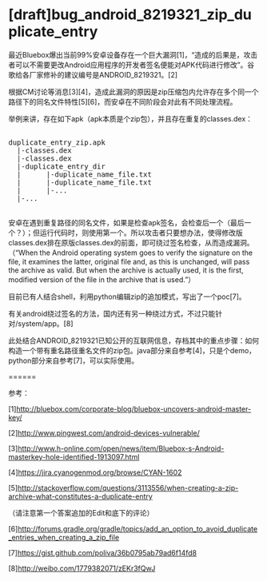 [draft]bug_android_8219321_zip_duplicate_entry
======

最近Bluebox爆出当前99%安卓设备存在一个巨大漏洞[1]，“造成的后果是，攻击者可以不需要更改Android应用程序的开发者签名便能对APK代码进行修改”。谷歌给各厂家修补的建议编号是ANDROID_8219321。[2]

根据CM讨论等消息[3][4]，造成此漏洞的原因是zip压缩包内允许存在多个同一个路径下的同名文件特性[5][6]，而安卓在不同阶段会对此有不同处理流程。

举例来讲，存在如下apk（apk本质是个zip包），并且存在重复的classes.dex：

<pre>

duplicate_entry_zip.apk
  |-classes.dex
  |-classes.dex
  |-duplicate_entry_dir
  |      |-duplicate_name_file.txt
  |      |-duplicate_name_file.txt
  |      |-...
  |-...

</pre>

安卓在遇到重复路径的同名文件，如果是检查apk签名，会检查后一个（最后一个？）；但运行代码时，则使用第一个。所以攻击者只要想办法，使得修改版classes.dex排在原版classes.dex的前面，即可绕过签名检查，从而造成漏洞。（“When the Android operating system goes to verify the signature on the file, it examines the latter, original file and, as this is unchanged, will pass the archive as valid. But when the archive is actually used, it is the first, modified version of the file in the archive that is used.”）

目前已有人结合shell，利用python编辑zip的追加模式，写出了一个poc[7]。

有关android绕过签名的方法，国内还有另一种绕过方式，不过只能针对/system/app。[8]

此处结合ANDROID_8219321已知公开的互联网信息，存档其中的重点步骤：如何构造一个带有重名路径重名文件的zip包。java部分来自参考[4]，只是个demo，python部分来自参考[7]，可以实际使用。

======

参考：

[1]http://bluebox.com/corporate-blog/bluebox-uncovers-android-master-key/

[2]http://www.pingwest.com/android-devices-vulnerable/

[3]http://www.h-online.com/open/news/item/Bluebox-s-Android-masterkey-hole-identified-1913097.html

[4]https://jira.cyanogenmod.org/browse/CYAN-1602

[5]http://stackoverflow.com/questions/3113556/when-creating-a-zip-archive-what-constitutes-a-duplicate-entry 

（请注意第一个答案追加的Edit和底下的评论）

[6]http://forums.gradle.org/gradle/topics/add_an_option_to_avoid_duplicate_entries_when_creating_a_zip_file

[7]https://gist.github.com/poliva/36b0795ab79ad6f14fd8

[8]http://weibo.com/1779382071/zEKr3fQwJ